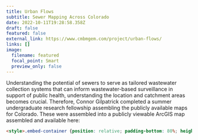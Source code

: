 ```yaml
---
title: Urban Flows
subtitle: Sewer Mapping Across Colorado
date: 2022-10-11T19:28:58.358Z
draft: false
featured: false
external_link: https://www.cmbmgem.com/project/urban-flows/
links: []
image:
  filename: featured
  focal_point: Smart
  preview_only: false
---
```

U﻿nderstanding the potential of sewers to serve as tailored wastewater collection systems that can inform wastewater-based surveillance in support of public health, understanding the location and catchment areas becomes crucial. Therefore, Connor Gilpatrick completed a summer undergraduate research fellowship assembling the publicly available maps for Colorado. These were assembled into a publicly viewable ArcGIS map assembled and available here:

```html
<style>.embed-container {position: relative; padding-bottom: 80%; height: 0; max-width: 100%;} .embed-container iframe, .embed-container object, .embed-container iframe{position: absolute; top: 0; left: 0; width: 100%; height: 100%;} small{position: absolute; z-index: 40; bottom: 0; margin-bottom: -15px;}</style><div class="embed-container"><iframe width="500" height="400" frameborder="0" scrolling="no" marginheight="0" marginwidth="0" title="Colorado Sanitary Sewer Atlas" src="//www.arcgis.com/apps/Embed/index.html?webmap=875865212eb84a77b193c1e5ef418f73&extent=-111.5083,36.0611,-98.5554,41.5032&zoom=true&previewImage=false&scale=true&disable_scroll=true&theme=light"></iframe></div>
```